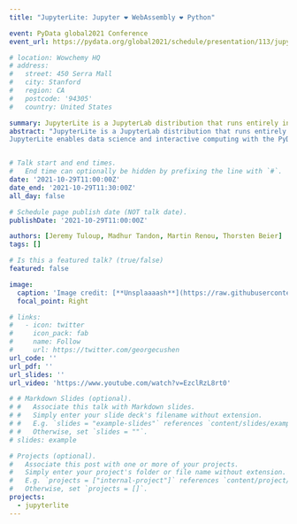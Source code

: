 ```yaml
---
title: "JupyterLite: Jupyter ❤️ WebAssembly ❤️ Python"

event: PyData global2021 Conference
event_url: https://pydata.org/global2021/schedule/presentation/113/jupyterlite-jupyter-webassembly-python/

# location: Wowchemy HQ
# address:
#   street: 450 Serra Mall
#   city: Stanford
#   region: CA
#   postcode: '94305'
#   country: United States

summary: JupyterLite is a JupyterLab distribution that runs entirely in the web browser, backed by in-browser language kernels including the WebAssembly powered Pyodide kernel.
abstract: "JupyterLite is a JupyterLab distribution that runs entirely in the web browser, backed by in-browser language kernels including the WebAssembly powered Pyodide kernel.
JupyterLite enables data science and interactive computing with the PyData scientific stack, directly in the browser, without installing anything or running a server."


# Talk start and end times.
#   End time can optionally be hidden by prefixing the line with `#`.
date: '2021-10-29T11:00:00Z'
date_end: '2021-10-29T11:30:00Z'
all_day: false

# Schedule page publish date (NOT talk date).
publishDate: '2021-10-29T11:00:00Z'

authors: [Jeremy Tuloup, Madhur Tandon, Martin Renou, Thorsten Beier]
tags: []

# Is this a featured talk? (true/false)
featured: false

image:
  caption: 'Image credit: [**Unsplaaaash**](https://raw.githubusercontent.com/jupyterlite/jupyterlite/main/docs/_static/icon.svg)'
  focal_point: Right

# links:
#   - icon: twitter
#     icon_pack: fab
#     name: Follow
#     url: https://twitter.com/georgecushen
url_code: ''
url_pdf: ''
url_slides: ''
url_video: 'https://www.youtube.com/watch?v=EzclRzL8rt0'

# # Markdown Slides (optional).
# #   Associate this talk with Markdown slides.
# #   Simply enter your slide deck's filename without extension.
# #   E.g. `slides = "example-slides"` references `content/slides/example-slides.md`.
# #   Otherwise, set `slides = ""`.
# slides: example

# Projects (optional).
#   Associate this post with one or more of your projects.
#   Simply enter your project's folder or file name without extension.
#   E.g. `projects = ["internal-project"]` references `content/project/deep-learning/index.md`.
#   Otherwise, set `projects = []`.
projects:
  - jupyterlite
---
```


<!-- {{% callout note %}}
Click on the **Slides** button above to view the built-in slides feature.
{{% /callout %}}
 -->
<!-- Slides can be added in a few ways: -->

